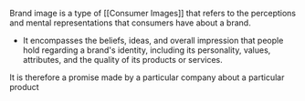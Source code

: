 Brand image is a type of [[Consumer Images]] that refers to the perceptions and mental representations that consumers have about a brand. 
- It encompasses the beliefs, ideas, and overall impression that people hold regarding a brand's identity, including its personality, values, attributes, and the quality of its products or services.

It is therefore a promise made by a particular company about a particular product